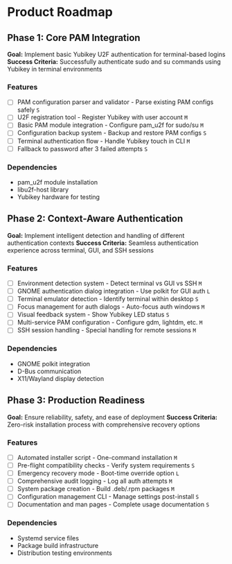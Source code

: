# Product Roadmap

## Phase 1: Core PAM Integration

**Goal:** Implement basic Yubikey U2F authentication for terminal-based logins
**Success Criteria:** Successfully authenticate sudo and su commands using Yubikey in terminal environments

### Features

- [ ] PAM configuration parser and validator - Parse existing PAM configs safely `S`
- [ ] U2F registration tool - Register Yubikey with user account `M`
- [ ] Basic PAM module integration - Configure pam_u2f for sudo/su `M`
- [ ] Configuration backup system - Backup and restore PAM configs `S`
- [ ] Terminal authentication flow - Handle Yubikey touch in CLI `M`
- [ ] Fallback to password after 3 failed attempts `S`

### Dependencies

- pam_u2f module installation
- libu2f-host library
- Yubikey hardware for testing

## Phase 2: Context-Aware Authentication

**Goal:** Implement intelligent detection and handling of different authentication contexts
**Success Criteria:** Seamless authentication experience across terminal, GUI, and SSH sessions

### Features

- [ ] Environment detection system - Detect terminal vs GUI vs SSH `M`
- [ ] GNOME authentication dialog integration - Use polkit for GUI auth `L`
- [ ] Terminal emulator detection - Identify terminal within desktop `S`
- [ ] Focus management for auth dialogs - Auto-focus auth windows `M`
- [ ] Visual feedback system - Show Yubikey LED status `S`
- [ ] Multi-service PAM configuration - Configure gdm, lightdm, etc. `M`
- [ ] SSH session handling - Special handling for remote sessions `M`

### Dependencies

- GNOME polkit integration
- D-Bus communication
- X11/Wayland display detection

## Phase 3: Production Readiness

**Goal:** Ensure reliability, safety, and ease of deployment
**Success Criteria:** Zero-risk installation process with comprehensive recovery options

### Features

- [ ] Automated installer script - One-command installation `M`
- [ ] Pre-flight compatibility checks - Verify system requirements `S`
- [ ] Emergency recovery mode - Boot-time override option `L`
- [ ] Comprehensive audit logging - Log all auth attempts `M`
- [ ] System package creation - Build .deb/.rpm packages `M`
- [ ] Configuration management CLI - Manage settings post-install `S`
- [ ] Documentation and man pages - Complete usage documentation `S`

### Dependencies

- Systemd service files
- Package build infrastructure
- Distribution testing environments
